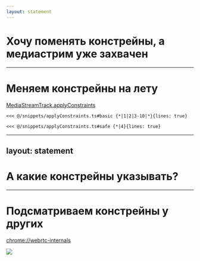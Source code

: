 ```yaml
---
layout: statement
---
```


# Хочу поменять констрейны, а медиастрим уже захвачен

---

# Меняем констрейны на лету

[MediaStreamTrack.applyConstraints](https://www.w3.org/TR/mediacapture-streams/#dom-mediastreamtrack-applyconstraints)

````md magic-move
<<< @/snippets/applyConstraints.ts#basic {*|1|2|3-10|*}{lines: true}

<<< @/snippets/applyConstraints.ts#safe {*|4}{lines: true}
````

<!--
TODO: докинуть advanced

TODO: Сделать слайд про advanced + applyConstraints
TODO: noiseSuppression не получается
TODO: getSupportedConstraintsgetSettings
-->

---
layout: statement
---

# А какие констрейны указывать?

<!--
TODO: Перепридумать подводку
-->

---

# Подсматриваем констрейны у других

[chrome://webrtc-internals](chrome://webrtc-internals)

<Image src="/assets/chrome-webrtc-internals.png"  />

<!--
TODO: Нужно сказать, что нужно открыть вкладку в хроме

TODO: Сделать слайд с выводами
-->
